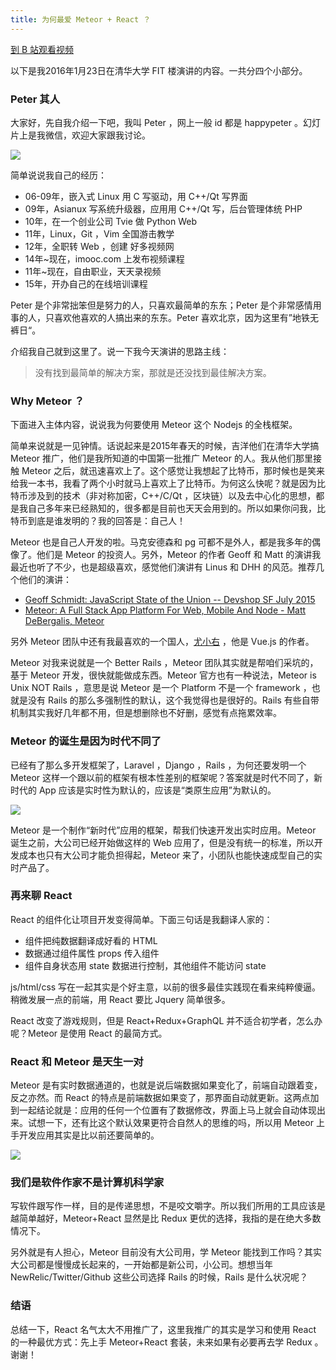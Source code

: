 ```yaml
---
title: 为何最爱 Meteor + React ？
---
```


[到 B 站观看视频](https://www.bilibili.com/video/BV1q54y1Q7F1/)

以下是我2016年1月23日在清华大学 FIT 楼演讲的内容。一共分四个小部分。

### Peter 其人

大家好，先自我介绍一下吧，我叫 Peter ，网上一般 id 都是 happypeter 。幻灯片上是我微信，欢迎大家跟我讨论。

![](http://7xrsqb.com1.z0.glb.clouddn.com/182-title-peter.png)

简单说说我自己的经历：

- 06-09年，嵌入式 Linux 用 C 写驱动，用 C++/Qt 写界面
- 09年，Asianux 写系统升级器，应用用 C++/Qt 写，后台管理体统 PHP
- 10年，在一个创业公司 Tvie 做 Python Web
- 11年，Linux，Git ，Vim 全国游击教学
- 12年，全职转 Web ，创建 好多视频网
- 14年~现在，imooc.com 上发布视频课程
- 11年~现在，自由职业，天天录视频
- 15年，开办自己的在线培训课程

Peter 是个非常拙笨但是努力的人，只喜欢最简单的东东；Peter 是个非常感情用事的人，只喜欢他喜欢的人搞出来的东东。Peter 喜欢北京，因为这里有”地铁无裤日“。

介绍我自己就到这里了。说一下我今天演讲的思路主线：

>没有找到最简单的解决方案，那就是还没找到最佳解决方案。


### Why Meteor ？

下面进入主体内容，说说我为何要使用 Meteor 这个 Nodejs 的全栈框架。

简单来说就是一见钟情。话说起来是2015年春天的时候，吉洋他们在清华大学搞 Meteor 推广，他们是我所知道的中国第一批推广 Meteor 的人。我从他们那里接触 Meteor 之后，就迅速喜欢上了。这个感觉让我想起了比特币，那时候也是笑来给我一本书，我看了两个小时就马上喜欢上了比特币。为何这么快呢？就是因为比特币涉及到的技术（非对称加密，C++/C/Qt ，区块链）以及去中心化的思想，都是我自己多年来已经熟知的，很多都是目前也天天会用到的。所以如果你问我，比特币到底是谁发明的？我的回答是：自己人！

Meteor 也是自己人开发的啦。马克安德森和 pg 可都不是外人，都是我多年的偶像了。他们是 Meteor 的投资人。另外，Meteor 的作者 Geoff 和 Matt 的演讲我最近也听了不少，也是超级喜欢，感觉他们演讲有 Linus 和 DHH 的风范。推荐几个他们的演讲：

- [Geoff Schmidt: JavaScript State of the Union -- Devshop SF July 2015](https://www.youtube.com/watch?v=8G2SMVIUNNk)
- [Meteor: A Full Stack App Platform For Web, Mobile And Node - Matt DeBergalis, Meteor](https://www.youtube.com/watch?v=x4nxlDzslE4)

另外 Meteor 团队中还有我最喜欢的一个国人，[尤小右](https://www.zhihu.com/people/evanyou) ，他是 Vue.js 的作者。

Meteor 对我来说就是一个 Better Rails ，Meteor 团队其实就是帮咱们采坑的，基于 Meteor 开发，很快就能做成东西。Meteor 官方也有一种说法，Meteor is Unix NOT Rails ，意思是说 Meteor 是一个 Platform 不是一个 framework ，也就是没有 Rails 的那么多强制性的默认，这个我觉得也是很好的。Rails 有些自带机制其实我好几年都不用，但是想删除也不好删，感觉有点拖累效率。


### Meteor 的诞生是因为时代不同了

已经有了那么多开发框架了，Laravel ，Django ，Rails ，为何还要发明一个 Meteor 这样一个跟以前的框架有根本性差别的框架呢？答案就是时代不同了，新时代的 App 应该是实时性为默认的，应该是“类原生应用”为默认的。

![](http://7xrsqb.com1.z0.glb.clouddn.com/182-meteor-stack.png)


Meteor 是一个制作“新时代”应用的框架，帮我们快速开发出实时应用。Meteor 诞生之前，大公司已经开始做这样的 Web 应用了，但是没有统一的标准，所以开发成本也只有大公司才能负担得起，Meteor 来了，小团队也能快速成型自己的实时产品了。

### 再来聊 React

React 的组件化让项目开发变得简单。下面三句话是我翻译人家的：

- 组件把纯数据翻译成好看的 HTML
- 数据通过组件属性 props 传入组件
- 组件自身状态用 state 数据进行控制，其他组件不能访问 state

js/html/css 写在一起其实是个好主意，以前的很多最佳实践现在看来纯粹傻逼。稍微发展一点的前端，用 React 要比 Jquery 简单很多。

React 改变了游戏规则，但是 React+Redux+GraphQL 并不适合初学者，怎么办呢？Meteor 是使用 React 的最简方式。

### React 和 Meteor 是天生一对

Meteor 是有实时数据通道的，也就是说后端数据如果变化了，前端自动跟着变，反之亦然。而 React 的特点是前端数据如果变了，那界面自动就更新。这两点加到一起结论就是：应用的任何一个位置有了数据修改，界面上马上就会自动体现出来。试想一下，还有比这个默认效果更符合自然人的思维的吗，所以用 Meteor 上手开发应用其实是比以前还要简单的。

![](http://7xrsqb.com1.z0.glb.clouddn.com/182-meteor-react.png)


### 我们是软件作家不是计算机科学家

写软件跟写作一样，目的是传递思想，不是咬文嚼字。所以我们所用的工具应该是越简单越好，Meteor+React 显然是比 Redux 更优的选择，我指的是在绝大多数情况下。

另外就是有人担心，Meteor 目前没有大公司用，学 Meteor 能找到工作吗？其实大公司都是慢慢成长起来的，一开始都是新公司，小公司。想想当年 NewRelic/Twitter/Github 这些公司选择 Rails 的时候，Rails 是什么状况呢？


### 结语

总结一下，React 名气太大不用推广了，这里我推广的其实是学习和使用 React 的一种最优方式：先上手 Meteor+React 套装，未来如果有必要再去学 Redux 。谢谢！
